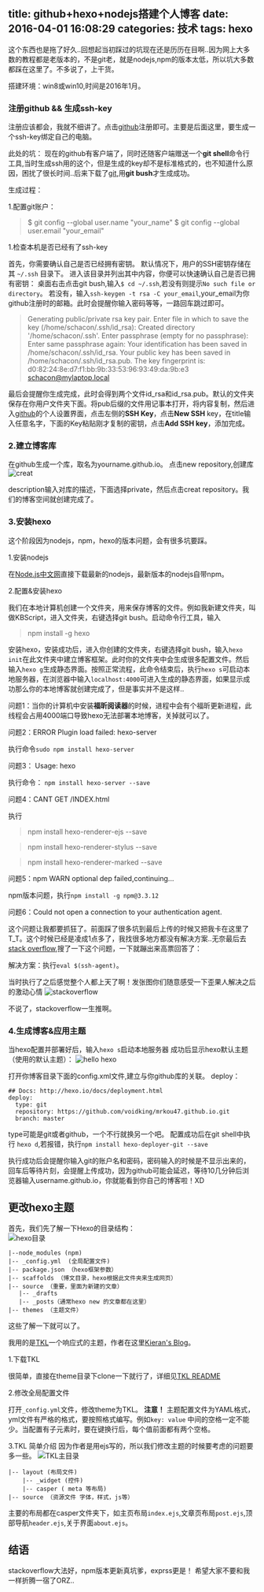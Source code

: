 title: github+hexo+nodejs搭建个人博客
date: 2016-04-01 16:08:29
categories: 技术
tags: hexo
---

这个东西也是拖了好久..回想起当初踩过的坑现在还是历历在目啊..因为网上大多数的教程都是老版本的，不是git老，就是nodejs,npm的版本太低，所以坑大多数都踩在这里了。不多说了，上干货。

<!--more-->

搭建环境：win8或win10,时间是2016年1月。

### 注册github && 生成ssh-key

注册应该都会，我就不细讲了。点击[github](https://github.com/)注册即可。主要是后面这里，要生成一个ssh-key绑定自己的电脑。

此处的坑：
现在的github有客户端了，同时还随客户端赠送一个**git shell**命令行工具,当时生成ssh用的这个，但是生成的key却不是标准格式的，也不知道什么原因，困扰了很长时间..后来下载了[git](https://git-for-windows.github.io/),用**git bush**才生成成功。

生成过程：

1.配置git账户：
>$ git config --global user.name "your_name"
>$ git config --global user.email "your_email"

1.检查本机是否已经有了ssh-key

首先，你需要确认自己是否已经拥有密钥。 默认情况下，用户的SSH密钥存储在其 `~/.ssh` 目录下。 进入该目录并列出其中内容，你便可以快速确认自己是否已拥有密钥：
桌面右击点击git bush,输入`$ cd ~/.ssh`,若没有则提示`No such file or directory`。
若没有，输入`ssh-keygen -t rsa -C your_email`,your_email为你github注册时的邮箱。此时会提醒你输入密码等等，一路回车跳过即可。
>Generating public/private rsa key pair.
Enter file in which to save the key (/home/schacon/.ssh/id_rsa):
Created directory '/home/schacon/.ssh'.
Enter passphrase (empty for no passphrase):
Enter same passphrase again:
Your identification has been saved in /home/schacon/.ssh/id_rsa.
Your public key has been saved in /home/schacon/.ssh/id_rsa.pub.
The key fingerprint is:
d0:82:24:8e:d7:f1:bb:9b:33:53:96:93:49:da:9b:e3 schacon@mylaptop.local

最后会提醒你生成完成，此时会得到两个文件id_rsa和id_rsa.pub。默认的文件夹保存在你用户文件夹下面。将pub后缀的文件用记事本打开，将内容复制，然后进入[github](https://github.com/)的个人设置界面，点击左侧的**SSH Key**，点击**New SSH** key，在title输入任意名字，下面的Key粘贴刚才复制的密钥，点击**Add SSH key**，添加完成。


### 2.建立博客库

在github生成一个库，取名为yourname.github.io。
点击new repository,创建库
![creat](http://7xr185.com1.z0.glb.clouddn.com/1.png)

description输入对库的描述，下面选择private，然后点击creat repository。我们的博客空间就创建完成了。

### 3.安装hexo

这个阶段因为nodejs，npm，hexo的版本问题，会有很多坑要踩。

1.安装nodejs

在[Node.js中文网](http://nodejs.cn/)直接下载最新的nodejs，最新版本的nodejs自带npm。

2.配置&安装hexo

我们在本地计算机创建一个文件夹，用来保存博客的文件。例如我新建文件夹，叫做KBScript，进入文件夹，右键选择git bush。启动命令行工具，输入
>npm install -g hexo

安装hexo，安装成功后，进入你创建的文件夹，右键选择git bush，输入`hexo init`在此文件夹中建立博客框架。此时你的文件夹中会生成很多配置文件。然后输入`hexo g`生成静态界面。按照正常流程，此命令结束后，执行`hexo s`可启动本地服务器，在浏览器中输入`localhost:4000`可进入生成的静态界面，如果显示成功那么你的本地博客就创建完成了，但是事实并不是这样..

问题1：当你的计算机中安装**福昕阅读器**的时候，进程中会有个福昕更新进程，此线程会占用4000端口导致hexo无法部署本地博客，关掉就可以了。

问题2：ERROR Plugin load failed: hexo-server

执行命令`sudo npm install hexo-server`

问题3： Usage: hexo

执行命令： `npm install hexo-server --save`

问题4：CANT GET /INDEX.html

执行
>    npm install hexo-renderer-ejs --save

>    npm install hexo-renderer-stylus --save

>   npm install hexo-renderer-marked --save


问题5：npm WARN optional dep failed,continuing...

npm版本问题，执行`npm install -g npm@3.3.12`

问题6：Could not open a connection to your authentication agent.

这个问题让我都要抓狂了。前面踩了很多坑到最后上传的时候又把我卡在这里了T_T。这个时候已经是凌成1点多了，我找很多地方都没有解决方案..无奈最后去[stack overflow](http://stackoverflow.com/),搜了一下这个问题，一下就蹦出来高票回答了：

解决方案：执行`eval $(ssh-agent)`。

当时执行了之后感觉整个人都上天了啊！发张图你们随意感受一下歪果人解决之后的激动心情
![stackoverflow](http://7xr185.com1.z0.glb.clouddn.com/3.png)

不说了，stackoverflow一生推啊。

### 4.生成博客&应用主题

当hexo配置并部署好后，输入`hexo s`启动本地服务器
成功后显示hexo默认主题（使用的默认主题）：
![hello hexo](http://7xr185.com1.z0.glb.clouddn.com/hexo.png)

打开你博客目录下面的config.xml文件,建立与你github库的关联。
deploy：
```nodejs
## Docs: http://hexo.io/docs/deployment.html
deploy:
  type: git
  repository: https://github.com/voidking/mrkou47.github.io.git
  branch: master
```

type可能是git或者github，一个不行就换另一个吧。
配置成功后在git shell中执行 `hexo d`,若报错，执行`npm install hexo-deployer-git --save`

执行成功后会提醒你输入git的账户名和密码，密码输入的时候是不显示出来的，回车后等待片刻，会提醒上传成功，因为github可能会延迟，等待10几分钟后浏览器输入username.github.io，你就能看到你自己的博客啦！XD


## 更改hexo主题

首先，我们先了解一下Hexo的目录结构：
<br>
![hexo目录](http://7xr185.com1.z0.glb.clouddn.com/hexo.jpg)

```
|--node_modules (npm)
|-- _config.yml  (全局配置文件)
|-- package.json （hexo框架参数）
|-- scaffolds （博文目录，hexo根据此文件夹来生成网页）
|-- source （重要，里面为新建的文章）
   |-- _drafts
   |-- _posts（通常hexo new 的文章都在这里）
|-- themes （主题文件）
```
这些了解一下就可以了。

我用的是[TKL](https://github.com/SuperKieran/TKL)一个响应式的主题，作者在这里[Kieran's Blog](http://go.kieran.top/)。

1.下载TKL

很简单，直接在theme目录下clone一下就行了，详细见[TKL README](https://github.com/SuperKieran/TKL)

2.修改全局配置文件

打开`_config.yml`文件，修改theme为TKL。
**注意！**
主题配置文件为YAML格式，yml文件有严格的格式，要按照格式编写。例如`key: value` 中间的空格一定不能少。当配置有子元素时，要在键换行后，每个值前面都有两个空格。

3.TKL 简单介绍
因为作者是用ejs写的，所以我们修改主题的时候要考虑的问题要多一些。
![TKL主目录](http://7xr185.com1.z0.glb.clouddn.com/tkl1.jpg)
```
|-- layout (布局文件)
    |-- _widget (控件)
    |-- casper ( meta 等布局)
|-- source （资源文件 字体，样式，js等）
```
主要的布局都在casper文件夹下，如主页布局`index.ejs`,文章页布局`post.ejs`,顶部导航`header.ejs`,关于界面`about.ejs`。


## 结语

  stackoverflow大法好，npm版本更新真坑爹，exprss更是！
  希望大家不要和我一样折腾一宿了ORZ..